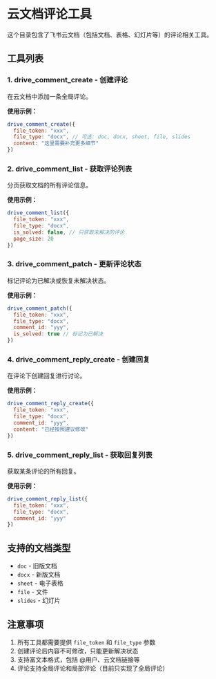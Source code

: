 # 云文档评论工具

这个目录包含了飞书云文档（包括文档、表格、幻灯片等）的评论相关工具。

## 工具列表

### 1. drive_comment_create - 创建评论
在云文档中添加一条全局评论。

**使用示例：**
```javascript
drive_comment_create({
  file_token: "xxx",
  file_type: "docx", // 可选: doc, docx, sheet, file, slides
  content: "这里需要补充更多细节"
})
```

### 2. drive_comment_list - 获取评论列表
分页获取文档的所有评论信息。

**使用示例：**
```javascript
drive_comment_list({
  file_token: "xxx",
  file_type: "docx",
  is_solved: false, // 只获取未解决的评论
  page_size: 20
})
```

### 3. drive_comment_patch - 更新评论状态
标记评论为已解决或恢复未解决状态。

**使用示例：**
```javascript
drive_comment_patch({
  file_token: "xxx",
  file_type: "docx",
  comment_id: "yyy",
  is_solved: true // 标记为已解决
})
```

### 4. drive_comment_reply_create - 创建回复
在评论下创建回复进行讨论。

**使用示例：**
```javascript
drive_comment_reply_create({
  file_token: "xxx",
  file_type: "docx",
  comment_id: "yyy",
  content: "已经按照建议修改"
})
```

### 5. drive_comment_reply_list - 获取回复列表
获取某条评论的所有回复。

**使用示例：**
```javascript
drive_comment_reply_list({
  file_token: "xxx",
  file_type: "docx",
  comment_id: "yyy"
})
```

## 支持的文档类型

- `doc` - 旧版文档
- `docx` - 新版文档
- `sheet` - 电子表格
- `file` - 文件
- `slides` - 幻灯片

## 注意事项

1. 所有工具都需要提供 `file_token` 和 `file_type` 参数
2. 创建评论后内容不可修改，只能更新解决状态
3. 支持富文本格式，包括 @用户、云文档链接等
4. 评论支持全局评论和局部评论（目前只实现了全局评论）